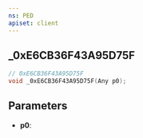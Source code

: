 ```yaml
---
ns: PED
apiset: client
---
```

## _0xE6CB36F43A95D75F

```c
// 0xE6CB36F43A95D75F
void _0xE6CB36F43A95D75F(Any p0);
```


## Parameters
* **p0**: